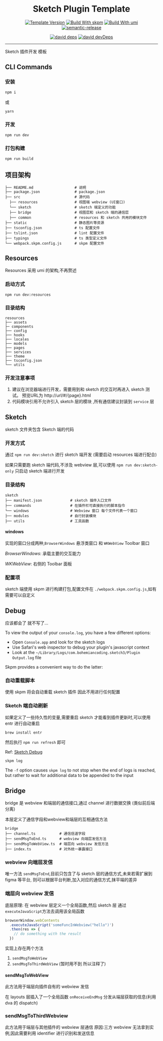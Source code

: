 
<h1 align="center">Sketch Plugin Template</h1>

<div align="center">

[![Template Version][version-badge]][release-url] [![Build With skpm][skpm-badge-url]][skpm-url] [![Build With umi][umi-badge-url]][umi-url]  [![semantic-release][semantic-release]][semantic-release-repo]  

[![david deps][david-image]][david-url] [![david devDeps][david-dev-image]][david-dev-url]


[umi-badge-url]: https://img.shields.io/badge/build%20with-umi-blue.svg
[umi-url]: https://github.com/umijs/umi/
[skpm-badge-url]: https://img.shields.io/badge/build%20with-skpm-ef9f39.svg
[skpm-url]: https://github.com/skpm/skpm/
[semantic-release]: https://img.shields.io/badge/%20%20%F0%9F%93%A6%F0%9F%9A%80-semantic--release-e10079.svg
[semantic-release-repo]: https://github.com/semantic-release/semantic-release

<!-- npm url -->
[version-badge]: https://img.shields.io/github/v/release/arvinxx/sketch-plugin-template
[release-url]: https://github.com/arvinxx/sketch-plugin-template/release

<!-- coverage -->

[coverage]: https://codecov.io/gh/arvinxx/sketch-plugin-template/branch/master/graph/badge.svg
[codecov-url]: https://codecov.io/gh/arvinxx/sketch-plugin-template/branch/master

<!-- Github CI -->

[test-ci]: https://github.com/arvinxx/sketch-plugin-template/workflows/Test%20CI/badge.svg
[deploy-ci]: https://github.com/arvinxx/sketch-plugin-template/workflows/Deploy%20CI/badge.svg
[test-ci-url]: https://github.com/arvinxx/sketch-plugin-template/actions?query=workflow%3ATest%20CI
[deploy-ci-ci]: https://github.com/arvinxx/sketch-plugin-template/actions?query=workflow%3ADeploy%20CI
[david-image]: https://img.shields.io/david/arvinxx/sketch-plugin-template?style=flat-square
[david-dev-url]: https://david-dm.org/arvinxx/sketch-plugin-template?type=dev
[david-dev-image]: https://img.shields.io/david/dev/arvinxx/sketch-plugin-template?style=flat-square
[david-url]: https://david-dm.org/arvinxx/sketch-plugin-template

</div>

------

Sketch 插件开发 模板

## CLI Commands
### 安装
```bash
npm i
```
或
```bash
yarn
```

### 开发
``` bash
npm run dev
```

###  打包构建
```bash
npm run build
```


## 项目架构

```
├── README.md                   # 说明
├── package.json                # package.json
├── src                         # 源代码
  ├── resources                 # 视图端 webview (UI窗口)
  └── sketch                    # sketch 端定义的功能
  ├── bridge                    # 视图层和 sketch 端的通信层
  ├── common                    # resources 和 sketch 共用的模块文件
├── static                      # 静态图片等资源
├── tsconfig.json               # ts 配置文件
├── tslint.json                 # lint 配置文件
├── typings                     # ts 类型定义文件
└── webpack.skpm.config.js      # skpm 配置文件
```

## Resources

Resources 采用 umi 的架构,不再赘述

### 启动方式

`npm run dev:resources`

### 目录结构
```
resources
├── assets
├─ components
├── config
├── hooks
├── locales
├── models
├── pages
├── services
├── theme
├── tsconfig.json
└── utils
```
### 开发注意事项

1. 建议在浏览器端进行开发，需要用到和 sketch 的交互时再进入 sketch 测试。 预览URL为 http://url/#/{page}.html 
2. 代码模块引用不允许引入 sketch 层的模块 ,所有通信建议封装到 `service` 层

## Sketch
sketch 文件夹包含 Sketch 端的代码

### 开发方式
通过 `npm run dev:sketch` 进行 sketch 端开发 (需要启动 resources 端进行配合)

如果只需要跑 sketch 端代码,不涉及 webview 层,可以使用 `npm run dev:sketch-only` 只启动 sketch 端进行开发

### 目录结构

```
sketch
├── manifest.json             # sketch 插件入口文件
├── commands                  # 在插件栏可直接执行的脚本指令  
└── windows                   # Webview 窗口 每个文件代表一个窗口  
├── modules                   # 自行封装模块
├── utils                     # 工具函数
```

#### windows

实现的窗口分成两种,`BrowserWindows` 悬浮类窗口 和 `WKWebView` Toolbar 窗口

*BrowserWindows*: 承载主要的交互能力

*WKWebView*: 右侧的 Toolbar 面板

### 配置项

sketch 端使用 skpm 进行构建打包,配置文件在 `./webpack.skpm.config.js`,如有需要可以自定义

## Debug

应该都会了 就不写了...

To view the output of your `console.log`, you have a few different options:
* Open `Console.app` and look for the sketch logs
* Use Safari's web inspector to debug your plugin's javascript context
* Look at the `~/Library/Logs/com.bohemiancoding.sketch3/Plugin Output.log` file

Skpm provides a convenient way to do the latter:
### 自动重载脚本

使用 skpm 将会自动重载 sketch 插件
因此不用进行任何配置

### Sketch 端自动刷新

如果定义了一些持久性的变量,需要重启 sketch 才能看到插件更新时,可以使用 entr  进行自动重启

```bash
brew install entr
```

然后执行 `npm run refresh` 即可

Ref: [Sketch Debug](https://developer.sketch.com/plugins/debugging)


```bash
skpm log
```

The `-f` option causes `skpm log` to not stop when the end of logs is reached, but rather to wait for additional data to be appended to the input


## Bridge
bridge 是 webview 和端层的通信接口,通过 channel 进行数据交换 (类似前后端分离)

本层定义了通信字段和webview和端层的互相通信方法

```
bridge
├── channel.ts           # 通信信道字段
├── sendMsgToEnd.ts      # webview 向端层发信方法
├── sendMsgToWebView.ts  # 端层向 webview 发信方法
├── index.ts             # 对外统一暴露接口
```

### webview 向端层发信
唯一方法 `sendMsgToEnd`,目前只包含了与 sketch 层的通信方式,未来若需扩展到 figma 等平台, 则可以根据平台判断,加入对应的通信方式,抹平端的差异

### 端层向 webview 发信
底层原理: 在 webview 层定义一个全局函数,然后 sketch 层 通过`executeJavaScript`方法去调用该全局函数

```js
browserWindow.webContents
  .executeJavaScript('someFuncInWebview("hello")')
  .then(res => {
    // do something with the result
  })
```

实现上存在两个方法
1. `sendMsgToWebView`
2. `sendMsgToThirdWebView` (暂时用不到 所以注释了)

#### sendMsgToWebView
此方法用于端层向插件自有的 webview 发信

在 layouts 层插入了一个全局函数 `onReceiveEndMsg` 分发从端层获取的信息(利用 dva 的 dispatch)

### sendMsgToThirdWebview
此方法用于端层与其他插件的 webview 层通信
原因:三方 webview 无法拿到实例,因此需要利用 identifier 进行识别和发送信息
